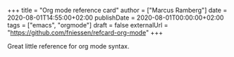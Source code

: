 +++
title = "Org mode reference card"
author = ["Marcus Ramberg"]
date = 2020-08-01T14:55:00+02:00
publishDate = 2020-08-01T00:00:00+02:00
tags = ["emacs", "orgmode"]
draft = false
externalUrl = "https://github.com/fniessen/refcard-org-mode"
+++

Great little reference for org mode syntax.
